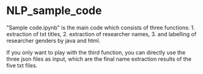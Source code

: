 # NLP_sample_code

"Sample code.ipynb" is the main code which consists of three functions: 1. extraction of txt titles, 2. extraction of researcher names, 
3. and labelling of researcher genders by java and html. 

If you only want to play with the third function, you can directly use the three json files as input, which are the final name extraction results of 
the five txt files.

